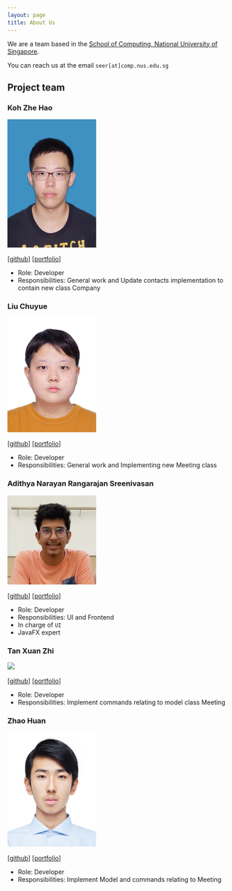 ```yaml
---
layout: page
title: About Us
---
```


We are a team based in the [School of Computing, National University of Singapore](http://www.comp.nus.edu.sg).

You can reach us at the email `seer[at]comp.nus.edu.sg`

## Project team

### Koh Zhe Hao

<img src="images/koh-zhe-hao.png" width="200px">

[[github](http://github.com/koh-zhe-hao)]
[[portfolio](team/koh-zhe-hao.md)]

* Role: Developer
* Responsibilities: General work and Update contacts implementation to contain new class Company

### Liu Chuyue

<img src="images/ramenmen.png" width="200px">

[[github](http://github.com/ramenmen)] [[portfolio](team/liu-chuyue.md)]

* Role: Developer
* Responsibilities: General work and Implementing new Meeting class

### Adithya Narayan Rangarajan Sreenivasan

<img src="images/adithyanarayan.png" width="200px">

[[github](http://github.com/AdithyaNarayan)] [[portfolio](team/adi.md)]

* Role: Developer
* Responsibilities: UI and Frontend
* In charge of `UI`
* JavaFX expert

### Tan Xuan Zhi

<img src="images/xxzz-tt.png" width="200px">

[[github](https://github.com/xxzz-tt)]
[[portfolio](team/tan-xuan-zhi.md)]

* Role: Developer
* Responsibilities: Implement commands relating to model class Meeting

### Zhao Huan

<img src="images/zhaohuanqdcn.png" width="200px">

[[github](http://github.com/zhaohuanqdcn)]
[[portfolio](team/zhao-huan.md)]

* Role: Developer
* Responsibilities: Implement Model and commands relating to Meeting
